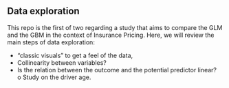 ## Data exploration
This repo is the first of two regarding a study that aims to compare the GLM and the GBM in the context of Insurance Pricing. Here, we will review the main steps of data exploration:
-	“classic visuals” to get a feel of the data,
-	Collinearity between variables?
-	Is the relation between the outcome and the potential predictor linear?<br />
  o	Study on the driver age.
